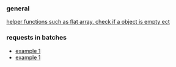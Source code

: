 ### general
[helper functions such as flat array, check if a object is empty ect](./common.js)
### requests in batches
- [example 1](./batchingRequests.js)
- [example 1](./batchingRequestsWithFlag.js)
